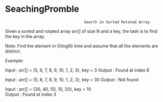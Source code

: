 # SeachingPromble
                                        Search in Sorted Rotated Array
Given a sorted and rotated array arr[] of size N and a key, the task is to find the key in the array.

Note: Find the element in O(logN) time and assume that all the elements are distinct.

Example:  

Input  : arr[] = {5, 6, 7, 8, 9, 10, 1, 2, 3}, key = 3
Output : Found at index 8


Input  : arr[] = {5, 6, 7, 8, 9, 10, 1, 2, 3}, key = 30
Output : Not found

Input : arr[] = {30, 40, 50, 10, 20}, key = 10   
Output : Found at index 3